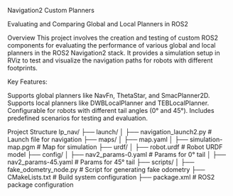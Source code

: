 Navigation2 Custom Planners

Evaluating and Comparing Global and Local Planners in ROS2

Overview
This project involves the creation and testing of custom ROS2 components for evaluating the performance of various global and local planners in the ROS2 Navigation2 stack. It provides a simulation setup in RViz to test and visualize the navigation paths for robots with different footprints.

Key Features:

Supports global planners like NavFn, ThetaStar, and SmacPlanner2D.
Supports local planners like DWBLocalPlanner and TEBLocalPlanner.
Configurable for robots with different tail angles (0° and 45°).
Includes predefined scenarios for testing and evaluation.

Project Structure
lp_nav/
├── launch/
│   ├── navigation_launch2.py          # Launch file for navigation
├── maps/
│   ├── map.yaml
│   ├── simulation-map.pgm             # Map for simulation
├── urdf/
│   ├── robot.urdf                     # Robot URDF model
├── config/
│   ├── nav2_params-0.yaml             # Params for 0° tail
│   ├── nav2_params-45.yaml            # Params for 45° tail
├── scripts/
│   ├── fake_odometry_node.py          # Script for generating fake odometry
├── CMakeLists.txt                     # Build system configuration
├── package.xml                        # ROS2 package configuration
